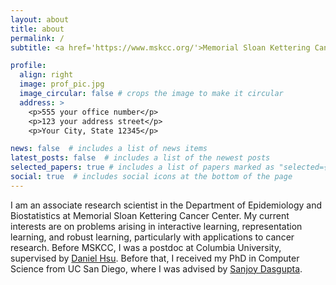 ```yaml
---
layout: about
title: about
permalink: /
subtitle: <a href='https://www.mskcc.org/'>Memorial Sloan Kettering Cancer Center</a>. Address. Contacts. Moto. Etc.

profile:
  align: right
  image: prof_pic.jpg
  image_circular: false # crops the image to make it circular
  address: >
    <p>555 your office number</p>
    <p>123 your address street</p>
    <p>Your City, State 12345</p>

news: false  # includes a list of news items
latest_posts: false  # includes a list of the newest posts
selected_papers: true # includes a list of papers marked as "selected={true}"
social: true  # includes social icons at the bottom of the page
---
```


I am an associate research scientist in the Department of Epidemiology and Biostatistics at Memorial Sloan Kettering Cancer Center. My current interests are on problems arising in interactive learning, representation learning, and robust learning, particularly with applications to cancer research. Before MSKCC, I was a postdoc at Columbia University, supervised by [Daniel Hsu](https://www.cs.columbia.edu/~djhsu/). Before that, I received my PhD in Computer Science from UC San Diego, where I was advised by [Sanjoy Dasgupta](https://cseweb.ucsd.edu/~dasgupta/).
